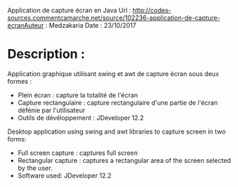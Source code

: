 

Application de capture écran en Java
Url     : http://codes-sources.commentcamarche.net/source/102236-application-de-capture-ecranAuteur  : Medzakaria Date    : 23/10/2017

Description :
=============

Application graphique utilisant swing et awt de capture écran sous deux formes :

- Plein écran : capture la totalité de l'écran 
- Capture rectangulaire : capture rectangulaire d'une partie de l'écran défénie par l'utilisateur
- Outils de dévéloppement : JDeveloper 12.2

Desktop application using swing and awt libraries to capture screen in two forms: 

- Full screen capture : captures full screen
- Rectangular capture : captures a rectangular area of the screen selected by the user.
- Software used: JDeveloper 12.2 
